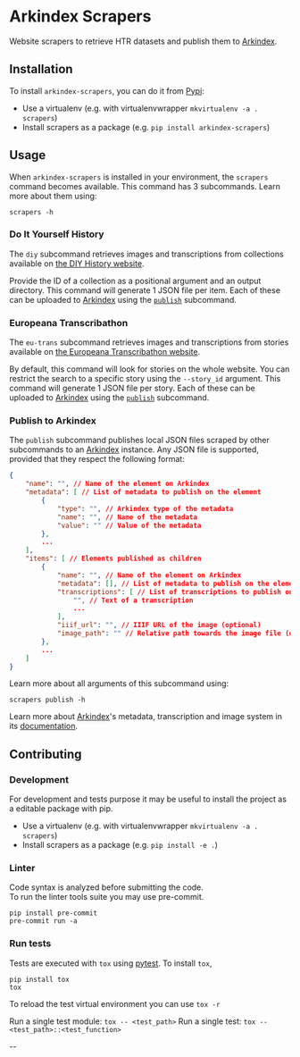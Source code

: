 # Arkindex Scrapers

Website scrapers to retrieve HTR datasets and publish them to [Arkindex][1].

## Installation

To install `arkindex-scrapers`, you can do it from [Pypi](https://pypi.org/project/arkindex-scrapers):
* Use a virtualenv (e.g. with virtualenvwrapper `mkvirtualenv -a . scrapers`)
* Install scrapers as a package (e.g. `pip install arkindex-scrapers`)

## Usage

When `arkindex-scrapers` is installed in your environment, the `scrapers` command becomes available. This command has 3 subcommands. Learn more about them using:
```shell
scrapers -h
```

### Do It Yourself History

The `diy` subcommand retrieves images and transcriptions from collections available on [the DIY History website](http://diyhistory.lib.uiowa.edu/).

Provide the ID of a collection as a positional argument and an output directory. This command will generate 1 JSON file per item. Each of these can be uploaded to [Arkindex][1] using the [`publish`](#publish-to-arkindex) subcommand.

### Europeana Transcribathon

The `eu-trans` subcommand retrieves images and transcriptions from stories available on [the Europeana Transcribathon website](https://europeana.transcribathon.eu).

By default, this command will look for stories on the whole website. You can restrict the search to a specific story using the `--story_id` argument. This command will generate 1 JSON file per story. Each of these can be uploaded to [Arkindex][1] using the [`publish`](#publish-to-arkindex) subcommand.

### Publish to Arkindex

The `publish` subcommand publishes local JSON files scraped by other subcommands to an [Arkindex][1] instance.
Any JSON file is supported, provided that they respect the following format:

```json
{
    "name": "", // Name of the element on Arkindex
    "metadata": [ // List of metadata to publish on the element
        {
            "type": "", // Arkindex type of the metadata
            "name": "", // Name of the metadata
            "value": "" // Value of the metadata
        },
        ...
    ],
    "items": [ // Elements published as children
        {
            "name": "", // Name of the element on Arkindex
            "metadata": [], // List of metadata to publish on the element
            "transcriptions": [ // List of transcriptions to publish on the element
                "", // Text of a transcription
                ...
            ],
            "iiif_url": "", // IIIF URL of the image (optional)
            "image_path": "" // Relative path towards the image file (optional)
        },
        ...
    ]
}
```

Learn more about all arguments of this subcommand using:
```shell
scrapers publish -h
```

Learn more about [Arkindex][1]'s metadata, transcription and image system in its [documentation][1].

## Contributing

### Development

For development and tests purpose it may be useful to install the project as a editable package with pip.
* Use a virtualenv (e.g. with virtualenvwrapper `mkvirtualenv -a . scrapers`)
* Install scrapers as a package (e.g. `pip install -e .`)

### Linter

Code syntax is analyzed before submitting the code.\
To run the linter tools suite you may use pre-commit.
```shell
pip install pre-commit
pre-commit run -a
```

### Run tests

Tests are executed with `tox` using [pytest](https://pytest.org).
To install `tox`,
```shell
pip install tox
tox
```

To reload the test virtual environment you can use `tox -r`

Run a single test module: `tox -- <test_path>`
Run a single test: `tox -- <test_path>::<test_function>`

--

[1]: https://doc.arkindex.org
